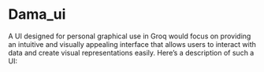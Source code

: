 # Dama_ui
A UI designed for personal graphical use in Groq would focus on providing an intuitive and visually appealing interface that allows users to interact with data and create visual representations easily. Here’s a description of such a UI:
